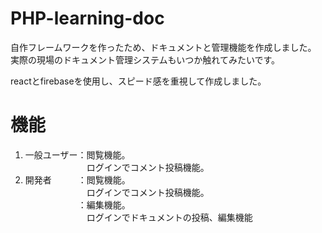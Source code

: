 # PHP-learning-doc
自作フレームワークを作ったため、ドキュメントと管理機能を作成しました。
実際の現場のドキュメント管理システムもいつか触れてみたいです。

reactとfirebaseを使用し、スピード感を重視して作成しました。

# 機能
1. 一般ユーザー：閲覧機能。<br>
   　　　　　　　ログインでコメント投稿機能。
3. 開発者　　　：閲覧機能。<br>
   　　　　　　　ログインでコメント投稿機能。<br>
   　　　　　　：編集機能。<br>
   　　　　　　　ログインでドキュメントの投稿、編集機能

